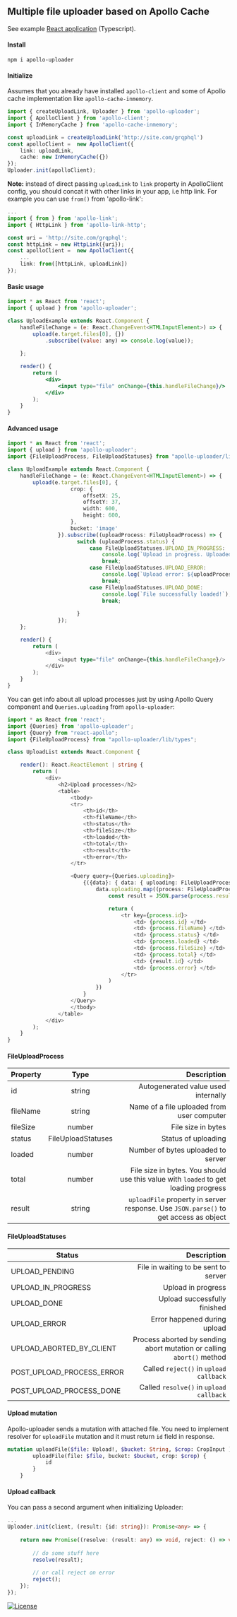 ## Multiple file uploader based on Apollo Cache

See example <a href="https://github.com/spartaksun/apollo-uploader-example-app">React application</a>  (Typescript).

#### Install
```
npm i apollo-uploader
```
#### Initialize
Assumes that you already have installed `apollo-client` and some of Apollo cache implementation like `apollo-cache-inmemory`.

```typescript jsx
import { createUploadLink, Uploader } from 'apollo-uploader';
import { ApolloClient } from 'apollo-client';
import { InMemoryCache } from 'apollo-cache-inmemory';

const uploadLink = createUploadLink('http://site.com/grqphql')
const apolloClient =  new ApolloClient({
    link: uploadLink,
    cache: new InMemoryCache({})
});
Uploader.init(apolloClient);
```
**Note:** instead of direct passing `uploadLink` to `link` property in ApolloClient config, you should concat it with other links in your app, i.e http link. For example you can use `from()` from 'apollo-link':
```typescript jsx
...
import { from } from 'apollo-link';
import { HttpLink } from 'apollo-link-http';

const uri = 'http://site.com/grqphql';
const httpLink = new HttpLink({uri});
const apolloClient =  new ApolloClient({
    ...
    link: from([httpLink, uploadLink])
});
```

#### Basic usage
```jsx harmony
import * as React from 'react';
import { upload } from 'apollo-uploader';

class UploadExample extends React.Component {
    handleFileChange = (e: React.ChangeEvent<HTMLInputElement>) => {
        upload(e.target.files[0], {})
            .subscribe((value: any) => console.log(value));
        
    };

    render() {
        return (
            <div>
                <input type="file" onChange={this.handleFileChange}/>
            </div>
        );
    }
}

```
#### Advanced usage
```typescript jsx
import * as React from 'react';
import { upload } from 'apollo-uploader';
import {FileUploadProcess, FileUploadStatuses} from "apollo-uploader/lib/types";

class UploadExample extends React.Component {
    handleFileChange = (e: React.ChangeEvent<HTMLInputElement>) => {
        upload(e.target.files[0], {
                    crop: {
                        offsetX: 25,
                        offsetY: 37,
                        width: 600,
                        height: 600,
                    },
                    bucket: 'image'
                }).subscribe((uploadProcess: FileUploadProcess) => {
                      switch (uploadProcess.status) {
                          case FileUploadStatuses.UPLOAD_IN_PROGRESS:
                              console.log(`Upload in progress. Uploaded: ${uploadProcess.loaded} from ${uploadProcess.total}`);
                              break;
                          case FileUploadStatuses.UPLOAD_ERROR:
                              console.log(`Upload error: ${uploadProcess.error}`);
                              break;
                          case FileUploadStatuses.UPLOAD_DONE:
                              console.log(`File successfully loaded!`);
                              break;
          
                      }
                });
    };

    render() {
        return (
            <div>
                <input type="file" onChange={this.handleFileChange}/>
            </div>
        );
    }
}

```
You can get info about all upload processes just by using Apollo Query component and `Queries.uploading` from `apollo-uploader`:
```typescript jsx
import * as React from 'react';
import {Queries} from 'apollo-uploader';
import {Query} from "react-apollo";
import {FileUploadProcess} from "apollo-uploader/lib/types";

class UploadList extends React.Component {

    render(): React.ReactElement | string {
        return (
            <div>
                <h2>Upload processes</h2>
                <table>
                    <tbody>
                    <tr>
                        <th>id</th>
                        <th>fileName</th>
                        <th>status</th>
                        <th>fileSize</th>
                        <th>loaded</th>
                        <th>total</th>
                        <th>result</th>
                        <th>error</th>
                    </tr>

                    <Query query={Queries.uploading}>
                        {({data}: { data: { uploading: FileUploadProcess[] } }) =>
                            data.uploading.map((process: FileUploadProcess) => {
                                const result = JSON.parse(process.result);

                                return (
                                    <tr key={process.id}>
                                        <td> {process.id} </td>
                                        <td> {process.fileName} </td>
                                        <td> {process.status} </td>
                                        <td> {process.loaded} </td>
                                        <td> {process.fileSize} </td>
                                        <td> {process.total} </td>
                                        <td> {result.id} </td>
                                        <td> {process.error} </td>
                                    </tr>
                                )
                            })
                        }
                    </Query>
                    </tbody>
                </table>
            </div>
        );
    }
}
```





#### FileUploadProcess

| Property |      Type      |  Description |
|----------|:-------------:|------:|
| id       |  string | Autogenerated value used internally  |
| fileName |  string | Name of a file uploaded from user computer   |   
| fileSize | number  | File size in bytes   |   
| status   | FileUploadStatuses |Status of uploading |    
| loaded   | number | Number of bytes uploaded to server |    
| total    | number | File size in bytes. You should use this value with `loaded` to get loading progress |    
| result   | string | `uploadFile` property in server response. Use `JSON.parse()` to get access as object    | 

#### FileUploadStatuses

| Status |     Description |
|----------|------:|
| UPLOAD_PENDING       |  File in waiting to be sent to server |
| UPLOAD_IN_PROGRESS       |  Upload in progress |
| UPLOAD_DONE       |  Upload successfully finished |
| UPLOAD_ERROR       |  Error happened during upload |
| UPLOAD_ABORTED_BY_CLIENT       |  Process aborted by sending abort mutation or calling `abort()` method   |
| POST_UPLOAD_PROCESS_ERROR      |  Called `reject()` in `upload callback` |
| POST_UPLOAD_PROCESS_DONE       |  Called `resolve()` in `upload callback` |


#### Upload mutation
Apollo-uploader sends a mutation with attached file. You need to implement resolver for `uploadFile` mutation and it must return `id` field in response.
```graphql
mutation uploadFile($file: Upload!, $bucket: String, $crop: CropInput ) {
        uploadFile(file: $file, bucket: $bucket, crop: $crop) {
            id
        }
    }
```

#### Upload callback
You can pass a second argument when initializing Uploader:
```typescript jsx
...
Uploader.init(client, (result: {id: string}): Promise<any> => {
    
    return new Promise((resolve: (result: any) => void, reject: () => void) => {
        
        // do some stuff here
        resolve(result);
        
        // or call reject on error
        reject();
    });
});
```


[![License](https://poser.pugx.org/thecodingmachine/graphqlite/license)](https://packagist.org/packages/thecodingmachine/graphqlite)



